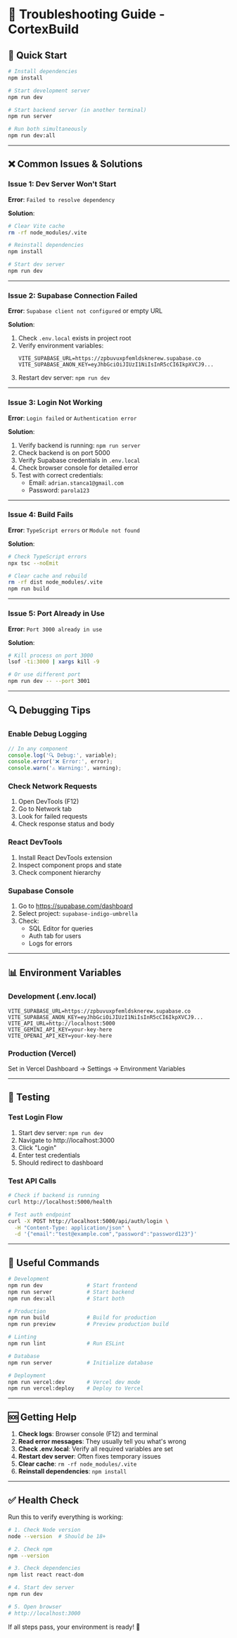 # 🔧 Troubleshooting Guide - CortexBuild

## 🚀 Quick Start

```bash
# Install dependencies
npm install

# Start development server
npm run dev

# Start backend server (in another terminal)
npm run server

# Run both simultaneously
npm run dev:all
```

---

## ❌ Common Issues & Solutions

### **Issue 1: Dev Server Won't Start**

**Error**: `Failed to resolve dependency`

**Solution**:
```bash
# Clear Vite cache
rm -rf node_modules/.vite

# Reinstall dependencies
npm install

# Start dev server
npm run dev
```

---

### **Issue 2: Supabase Connection Failed**

**Error**: `Supabase client not configured` or empty URL

**Solution**:
1. Check `.env.local` exists in project root
2. Verify environment variables:
   ```env
   VITE_SUPABASE_URL=https://zpbuvuxpfemldsknerew.supabase.co
   VITE_SUPABASE_ANON_KEY=eyJhbGciOiJIUzI1NiIsInR5cCI6IkpXVCJ9...
   ```
3. Restart dev server: `npm run dev`

---

### **Issue 3: Login Not Working**

**Error**: `Login failed` or `Authentication error`

**Solution**:
1. Verify backend is running: `npm run server`
2. Check backend is on port 5000
3. Verify Supabase credentials in `.env.local`
4. Check browser console for detailed error
5. Test with correct credentials:
   - Email: `adrian.stanca1@gmail.com`
   - Password: `parola123`

---

### **Issue 4: Build Fails**

**Error**: `TypeScript errors` or `Module not found`

**Solution**:
```bash
# Check TypeScript errors
npx tsc --noEmit

# Clear cache and rebuild
rm -rf dist node_modules/.vite
npm run build
```

---

### **Issue 5: Port Already in Use**

**Error**: `Port 3000 already in use`

**Solution**:
```bash
# Kill process on port 3000
lsof -ti:3000 | xargs kill -9

# Or use different port
npm run dev -- --port 3001
```

---

## 🔍 Debugging Tips

### **Enable Debug Logging**
```typescript
// In any component
console.log('🔍 Debug:', variable);
console.error('❌ Error:', error);
console.warn('⚠️ Warning:', warning);
```

### **Check Network Requests**
1. Open DevTools (F12)
2. Go to Network tab
3. Look for failed requests
4. Check response status and body

### **React DevTools**
1. Install React DevTools extension
2. Inspect component props and state
3. Check component hierarchy

### **Supabase Console**
1. Go to https://supabase.com/dashboard
2. Select project: `supabase-indigo-umbrella`
3. Check:
   - SQL Editor for queries
   - Auth tab for users
   - Logs for errors

---

## 📊 Environment Variables

### **Development (.env.local)**
```env
VITE_SUPABASE_URL=https://zpbuvuxpfemldsknerew.supabase.co
VITE_SUPABASE_ANON_KEY=eyJhbGciOiJIUzI1NiIsInR5cCI6IkpXVCJ9...
VITE_API_URL=http://localhost:5000
VITE_GEMINI_API_KEY=your-key-here
VITE_OPENAI_API_KEY=your-key-here
```

### **Production (Vercel)**
Set in Vercel Dashboard → Settings → Environment Variables

---

## 🧪 Testing

### **Test Login Flow**
1. Start dev server: `npm run dev`
2. Navigate to http://localhost:3000
3. Click "Login"
4. Enter test credentials
5. Should redirect to dashboard

### **Test API Calls**
```bash
# Check if backend is running
curl http://localhost:5000/health

# Test auth endpoint
curl -X POST http://localhost:5000/api/auth/login \
  -H "Content-Type: application/json" \
  -d '{"email":"test@example.com","password":"password123"}'
```

---

## 📝 Useful Commands

```bash
# Development
npm run dev              # Start frontend
npm run server           # Start backend
npm run dev:all          # Start both

# Production
npm run build            # Build for production
npm run preview          # Preview production build

# Linting
npm run lint             # Run ESLint

# Database
npm run server           # Initialize database

# Deployment
npm run vercel:dev       # Vercel dev mode
npm run vercel:deploy    # Deploy to Vercel
```

---

## 🆘 Getting Help

1. **Check logs**: Browser console (F12) and terminal
2. **Read error messages**: They usually tell you what's wrong
3. **Check .env.local**: Verify all required variables are set
4. **Restart dev server**: Often fixes temporary issues
5. **Clear cache**: `rm -rf node_modules/.vite`
6. **Reinstall dependencies**: `npm install`

---

## ✅ Health Check

Run this to verify everything is working:

```bash
# 1. Check Node version
node --version  # Should be 18+

# 2. Check npm
npm --version

# 3. Check dependencies
npm list react react-dom

# 4. Start dev server
npm run dev

# 5. Open browser
# http://localhost:3000
```

If all steps pass, your environment is ready! 🎉

